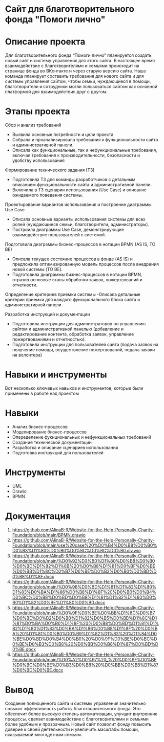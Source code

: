 # Сайт для благотворительного фонда "Помоги лично"
# Описание проекта
Для благотворительного фонда “Помоги лично” планируется создать новый сайт и систему управления для этого сайта. 
В настоящее время взаимодействие с благотворителями и семьями происходит на странице фонда во ВКонтакте и через старую версию сайта. Наша команда планирует составить требования для нового сайта и для системы управления сайтом, чтобы семьи, нуждающиеся в помощи, благотворители и сотрудники могли пользоваться сайтом как основной платформой для взаимодействия друг с другом.

# Этапы проекта
Сбор и анализ требований
-	Выявила основные потребности и цели проекта
-	Собрала и проанализировала требования к функциональности сайта и административной панели. 
-	Описала как функциональные, так и нефункциональные требования, включая требования к производительности, безопасности и удобству использования

Формирование технического задания (ТЗ)
-	Подготовила ТЗ для команды разработчиков с детальным описанием функциональности сайта и административной панели. 
-	Включила в ТЗ сценарии использования (Use Case) и описание ожидаемого поведения системы.

Проектирование  вариантов использования и построение диаграммы Use Case
-	Описала основные варианты использования системы для всех ролей (нуждающиеся семьи, благотворители, администраторы). 
-	Построила диаграммы Use Case, демонстрирующие взаимодействие пользователей с системой.

Подготовила диаграммы бизнес-процессов в нотации BPMN (AS IS, TO BE)
-	Описала текущее состояние процессов в фонде (AS IS) и предложила оптимизированную модель процессов после внедрения новой системы (TO BE). 
-	Подготовила диаграммы бизнес-процессов в нотации BPMN, отразив основные этапы обработки заявок, пожертвований и отчетности.

Определение критериев приемки системы
-Описала детальные критерии приемки для каждого функционального блока сайта и административной панели

Разработка инструкций и документации
- Подготовила инструкции для администраторов по управлению сайтом и административной панелью (добавление и редактирование контента, обработка заявок, управление пожертвованиями и отчетностью). 
-  Подготовила инструкции для пользователей сайта (подача заявок на получение помощи, осуществление пожертвований, подача заявки на волонтера)

# Навыки и инструменты
Вот несколько ключевых навыков и инструментов, которые были применены в работе над проектом

# Навыки
- Анализ бизнес-процессов
- Моделирование бизнес-процессов
- Опеределение фукнциональных и нефункциональных требований
- Создание технической документации
- Разработка и описание сценариев использования
- Подготовка инструкций для пользователей

# Инструменты
- UML
- Drawio
- BPMN

# Документация
1. https://github.com/AlinaB-R/Website-for-the-Help-Personally-Charity-Foundation/blob/main/BPMN.drawio
2. https://github.com/AlinaB-R/Website-for-the-Help-Personally-Charity-Foundation/blob/main/use%20case%20%D0%B4%D0%B8%D0%B0%D0%B3%D1%80%D0%B0%D0%BC%D0%BC%D0%B0.drawio
3. https://github.com/AlinaB-R/Website-for-the-Help-Personally-Charity-Foundation/blob/main/%D0%92%D0%B0%D1%80%D0%B8%D0%B0%D0%BD%D1%82%D1%8B%20%D0%B8%D1%81%D0%BF%D0%BE%D0%BB%D1%8C%D0%B7%D0%BE%D0%B2%D0%B0%D0%BD%D0%B8%D1%8F.docx
4. https://github.com/AlinaB-R/Website-for-the-Help-Personally-Charity-Foundation/blob/main/%D0%98%D0%BD%D1%81%D1%82%D1%80%D1%83%D0%BA%D1%86%D0%B8%D1%8F%20%D0%B0%D0%B4%D0%BC%D0%B8%D0%BD%D0%B8%D1%81%D1%82%D1%80%D0%B0%D1%82%D0%BE%D1%80%D0%B0.docx
5. https://github.com/AlinaB-R/Website-for-the-Help-Personally-Charity-Foundation/blob/main/%D0%9F%D0%BE%D0%BB%D1%8C%D0%B7%D0%BE%D0%B2%D0%B0%D1%82%D0%B5%D0%BB%D1%8C%D1%81%D0%BA%D0%B0%D1%8F%20%D0%B8%D0%BD%D1%81%D1%82%D1%80%D1%83%D0%BA%D1%86%D0%B8%D1%8F%20%D0%BA%20%D1%81%D0%B0%D0%B9%D1%82%D1%83%20%D1%84%D0%BE%D0%BD%D0%B4%D0%B0%20%D0%9F%D0%BE%D0%BC%D0%BE%D0%B3%D0%B8%20%D0%BB%D0%B8%D1%87%D0%BD%D0%BE.docx
6. https://github.com/AlinaB-R/Website-for-the-Help-Personally-Charity-Foundation/blob/main/%D0%A2%D0%97%20_%20%D0%9F%D0%BE%D0%BC%D0%BE%D0%B3%D0%B8%20%D0%BB%D0%B8%D1%87%D0%BD%D0%BE.docx

# Вывод

Создание полноценного сайта и системы управления значительно повысит эффективность работы благотворительного фонда. Это обеспечит более высокую степень автоматизации, улучшит внутренние процессы, сделает взаимодействие с благотворителями и семьями более удобным и прозрачным. Новый сайт позволит фонду повысить доверие к своей деятельности и увеличить масштабы помощи, оказываемой многодетным семьям.
